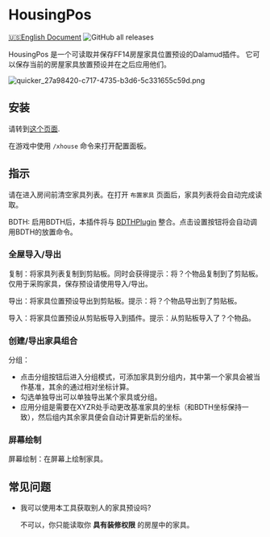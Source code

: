 # HousingPos
[🇺🇸English Document](README.md)
![GitHub all releases](https://img.shields.io/github/downloads/Bluefissure/HousingPos/total)

HousingPos 是一个可读取并保存FF14房屋家具位置预设的Dalamud插件。 
它可以保存当前的房屋家具放置预设并在之后应用他们。

![quicker_27a98420-c717-4735-b3d6-5c331655c59d.png](https://i.loli.net/2021/01/18/GS6HkexFmKjJn5v.png)

## 安装

请转到[这个页面](https://github.com/Bluefissure/DalamudPlugins/tree/Bluefissure).

在游戏中使用 `/xhouse` 命令来打开配置面板。

## 指示

请在进入房间前清空家具列表。在打开 `布置家具` 页面后，家具列表将会自动完成读取。

BDTH: 启用BDTH后，本插件将与 [BDTHPlugin](https://github.com/LeonBlade/BDTHPlugin) 整合。点击设置按钮将会自动调用BDTH的放置命令。 

### 全屋导入/导出

复制：将家具列表复制到剪贴板。同时会获得提示：将？个物品复制到了剪贴板。仅用于采购家具，保存预设请使用导入/导出。  

导出：将家具位置预设导出到剪贴板。提示：将？个物品导出到了剪贴板。  

导入：将家具位置预设从剪贴板导入到插件。提示：从剪贴板导入了？个物品。   

### 创建/导出家具组合

分组：
- 点击分组按钮后进入分组模式，可添加家具到分组内，其中第一个家具会被当作基准，其余的通过相对坐标计算。
- 勾选单独导出可以单独导出某个家具或分组。
- 应用分组是需要在XYZR处手动更改基准家具的坐标（和BDTH坐标保持一致），然后组内其余家具便会自动计算更新后的坐标。

### 屏幕绘制

屏幕绘制：在屏幕上绘制家具。 

## 常见问题

- 我可以使用本工具获取别人的家具预设吗?

  不可以，你只能读取你 **具有装修权限** 的房屋中的家具。
